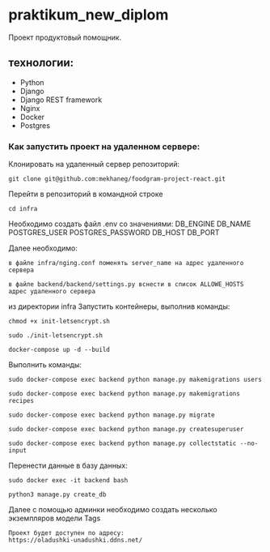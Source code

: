 # praktikum_new_diplom
Проект продуктовый помощник.

##  технологии:
- Python
- Django
- Django REST framework
- Nginx
- Docker
- Postgres

### Как запустить проект на удаленном сервере:

Клонировать на удаленный сервер репозиторий:

```
git clone git@github.com:mekhaneg/foodgram-project-react.git
```
Перейти в репозиторий в командной строке 

```
cd infra
```
Необходимо создать файл .env со значениями:
        DB_ENGINE
        DB_NAME
        POSTGRES_USER
        POSTGRES_PASSWORD
        DB_HOST
        DB_PORT

Далее необходимо: 
```
в файле infra/nging.conf поменять server_name на адрес удаленного сервера
```
```
в файле backend/backend/settings.py вснести в список ALLOWE_HOSTS адрес удаленного сервера
```

из директории infra Запустить контейнеры, выполнив команды:

```
chmod +x init-letsencrypt.sh
```
```
sudo ./init-letsencrypt.sh
```

```
docker-compose up -d --build 
```
Выполнить команды:

```
sudo docker-compose exec backend python manage.py makemigrations users
```
```
sudo docker-compose exec backend python manage.py makemigrations recipes
```

```
sudo docker-compose exec backend python manage.py migrate
```

```
sudo docker-compose exec backend python manage.py createsuperuser
```

```
sudo docker-compose exec backend python manage.py collectstatic --no-input 
```
Перенести данные в базу данных:

```
sudo docker exec -it backend bash
```

```
python3 manage.py create_db
```

Далее с помощью админки необходимо создать несколько экземпляров модели Tags

```
Проект будет доступен по адресу:
https://oladushki-unadushki.ddns.net/
```
